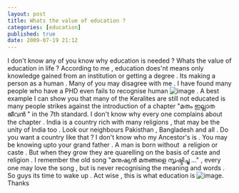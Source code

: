 ```yaml
---
layout: post
title: Whats the value of education ?
categories: [education]
published: true
date: 2009-07-19 21:12
---
```

I don't know any of you know why education is needed ? Whats the value of education in life ?  According to me , education does'nt means only knowledge gained from an institution or getting a degree . Its making a person as a human . Many of you may disagree with me . I have found many people who have a PHD even fails to recognise human ![image](http://www.harikt.com/sites/all/modules/fckeditor/fckeditor/editor/images/smiley/msn/omg_smile.gif) .  A best example I can show you that many of the Keralites are still not educated is many people strikes against the introduction of a chapter "മതം ഇല്ലാത ജീവന്‍ " in the 7th standard. I don't know why every one complains about the chapter . India is a country rich with many religions , that may be the unity of India too . Look our neighbours Pakisthan , Bangladesh and all . Do you want a country like that ?  I don't know who my Ancestor's is . You may be knowing upto your grand father . A man is born without  a religion or caste . But when they grow they are quarelling on the basis of caste and religion . I remember the old song "മനുഷ്യന്‍ മതങ്ങളെ സൃഷ്ടിച്ചു ..." , every one may love the song , but is never recognising the meaning and words .  So guys its time to wake up . Act wise , this is what education is ![image](http://www.harikt.com/sites/all/modules/fckeditor/fckeditor/editor/images/smiley/msn/regular_smile.gif).  Thanks   
